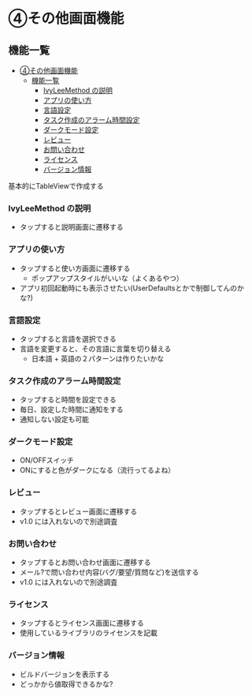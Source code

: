 # ④その他画面機能

## 機能一覧
- [④その他画面機能](#その他画面機能)
  - [機能一覧](#機能一覧)
    - [IvyLeeMethod の説明](#ivyleemethod-の説明)
    - [アプリの使い方](#アプリの使い方)
    - [言語設定](#言語設定)
    - [タスク作成のアラーム時間設定](#タスク作成のアラーム時間設定)
    - [ダークモード設定](#ダークモード設定)
    - [レビュー](#レビュー)
    - [お問い合わせ](#お問い合わせ)
    - [ライセンス](#ライセンス)
    - [バージョン情報](#バージョン情報)


基本的にTableViewで作成する

### IvyLeeMethod の説明
- タップすると説明画面に遷移する

### アプリの使い方
- タップすると使い方画面に遷移する
  - ポップアップスタイルがいいな（よくあるやつ）
- アプリ初回起動時にも表示させたい(UserDefaultsとかで制御してんのかな?)

### 言語設定
- タップすると言語を選択できる
- 言語を変更すると、その言語に言葉を切り替える
  - 日本語 + 英語の２パターンは作りたいかな

### タスク作成のアラーム時間設定
- タップすると時間を設定できる
- 毎日、設定した時間に通知をする
- 通知しない設定も可能

### ダークモード設定
- ON/OFFスイッチ
- ONにすると色がダークになる（流行ってるよね）

### レビュー
- タップするとレビュー画面に遷移する
- v1.0 には入れないので別途調査

### お問い合わせ
- タップするとお問い合わせ画面に遷移する
- メール?で問い合わせ内容(バグ/要望/質問など)を送信する
- v1.0 には入れないので別途調査

### ライセンス
- タップするとライセンス画面に遷移する
- 使用しているライブラリのライセンスを記載

### バージョン情報
- ビルドバージョンを表示する
- どっかから値取得できるかな?